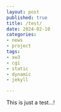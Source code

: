 ```yaml
---
layout: post
published: true
title: /test/
date: 2024-02-10
categories:
- news
- project
tags:
- xw3
- cgi
- static
- dynamic
- jekyll

---
```


This is just a test...!

